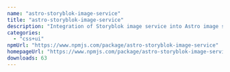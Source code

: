 ```yaml
---
name: "astro-storyblok-image-service"
title: "astro-storyblok-image-service"
description: "Integration of Storyblok image service into Astro image service API"
categories:
  - "css+ui"
npmUrl: "https://www.npmjs.com/package/astro-storyblok-image-service"
homepageUrl: "https://www.npmjs.com/package/astro-storyblok-image-service"
downloads: 63
---
```

